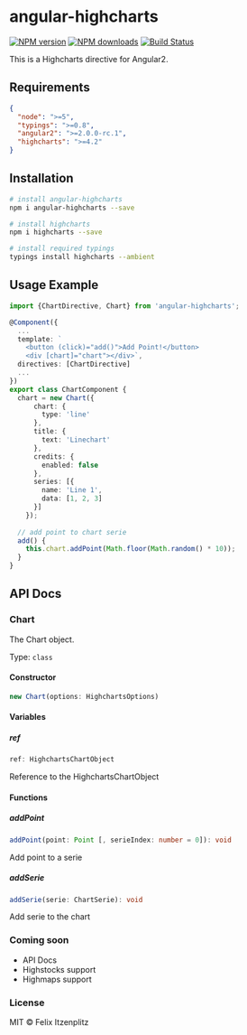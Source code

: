 # angular-highcharts

[![NPM version][npm-image]][npm-url]
[![NPM downloads][downloads-image]][downloads-url]
[![Build Status][build-image]][build-url]

This is a Highcharts directive for Angular2.

## Requirements
```json
{
  "node": ">=5",
  "typings": ">=0.8",
  "angular2": ">=2.0.0-rc.1",
  "highcharts": ">=4.2"
}
```

## Installation
```bash
# install angular-highcharts
npm i angular-highcharts --save

# install highcharts
npm i highcharts --save

# install required typings
typings install highcharts --ambient
```

## Usage Example
```typescript
import {ChartDirective, Chart} from 'angular-highcharts';

@Component({
  ...
  template: `
    <button (click)="add()">Add Point!</button>
    <div [chart]="chart"></div>`,
  directives: [ChartDirective]
  ...
})
export class ChartComponent {
  chart = new Chart({
      chart: {
        type: 'line'
      },
      title: {
        text: 'Linechart'
      },
      credits: {
        enabled: false
      },
      series: [{
        name: 'Line 1',
        data: [1, 2, 3]
      }]
    });
  
  // add point to chart serie
  add() {
    this.chart.addPoint(Math.floor(Math.random() * 10));
  }
}
```

## API Docs

### Chart

The Chart object.

Type: `class`

#### Constructor
```typescript
new Chart(options: HighchartsOptions)
```

#### Variables
##### ref
```typescript
ref: HighchartsChartObject
```
Reference to the HighchartsChartObject

#### Functions
##### addPoint
```typescript
addPoint(point: Point [, serieIndex: number = 0]): void
```
Add point to a serie

##### addSerie
```typescript
addSerie(serie: ChartSerie): void
```
Add serie to the chart

### Coming soon
* API Docs
* Highstocks support
* Highmaps support

### License
MIT © Felix Itzenplitz

[npm-image]: https://img.shields.io/npm/v/angular-highcharts.svg
[npm-url]: https://npmjs.org/package/angular-highcharts
[downloads-image]: https://img.shields.io/npm/dt/angular-highcharts.svg
[downloads-url]: https://npmjs.org/package/angular-highcharts
[build-image]: https://travis-ci.org/cebor/angular-highcharts.svg?branch=master
[build-url]: https://travis-ci.org/cebor/angular-highcharts
